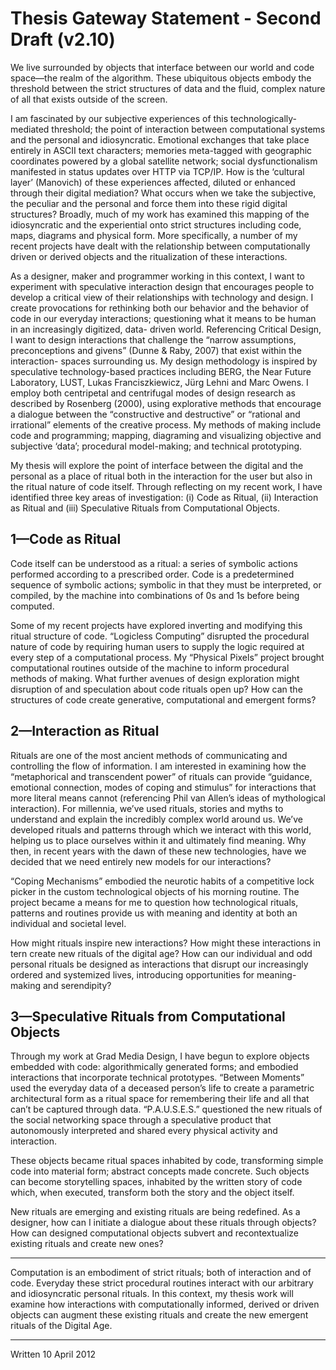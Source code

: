 Thesis Gateway Statement - Second Draft (v2.10)
===============================================

We live surrounded by objects that interface between our world and code space—the realm of the algorithm. These ubiquitous objects embody the threshold between the strict structures of data and the fluid, complex nature of all that exists outside of the screen.
I am fascinated by our subjective experiences of this technologically-mediated threshold; the point of interaction between computational systems and the personal and idiosyncratic. Emotional exchanges that take place entirely in ASCII text characters; memories meta-tagged with geographic coordinates powered by a global satellite network; social dysfunctionalism manifested in status updates over HTTP via TCP/IP. How is the ‘cultural layer’ (Manovich) of these experiences affected, diluted or enhanced through their digital mediation? What occurs when we take the subjective, the peculiar and the personal and force them into these rigid digital structures? Broadly, much of my work has examined this mapping of the idiosyncratic and the experiential onto strict structures including code, maps, diagrams and physical form. More specifically, a number of my recent projects have dealt with the relationship between computationally driven or derived objects and the ritualization of these interactions.
As a designer, maker and programmer working in this context, I want to experiment with speculative interaction design that encourages people to develop a critical view of their relationships with technology and design. I create provocations for rethinking both our behavior and the behavior of code in our everyday interactions; questioning what it means to be human in an increasingly digitized, data- driven world. Referencing Critical Design, I want to design interactions that challenge the “narrow assumptions, preconceptions and givens” (Dunne & Raby, 2007) that exist within the interaction- spaces surrounding us. My design methodology is inspired by speculative technology-based practices including BERG, the Near Future Laboratory, LUST, Lukas Franciszkiewicz, Jürg Lehni and Marc Owens. I employ both centripetal and centrifugal modes of design research as described by Rosenberg (2000), using explorative methods that encourage a dialogue between the “constructive and destructive” or “rational and irrational” elements of the creative process. My methods of making include code and programming; mapping, diagraming and visualizing objective and subjective ‘data’; procedural model-making; and technical prototyping.
My thesis will explore the point of interface between the digital and the personal as a place of ritual both in the interaction for the user but also in the ritual nature of code itself. Through reflecting on my recent work, I have identified three key areas of investigation: (i) Code as Ritual, (ii) Interaction as Ritual and (iii) Speculative Rituals from Computational Objects.
1—Code as Ritual
----------------
Code itself can be understood as a ritual: a series of symbolic actions performed according to a prescribed order. Code is a predetermined sequence of symbolic actions; symbolic in that they must be interpreted, or compiled, by the machine into combinations of 0s and 1s before being computed.
Some of my recent projects have explored inverting and modifying this ritual structure of code. “Logicless Computing” disrupted the procedural nature of code by requiring human users to supply the logic required at every step of a computational process. My “Physical Pixels” project brought computational routines outside of the machine to inform procedural methods of making. What further avenues of design exploration might disruption of and speculation about code rituals open up? How can the structures of code create generative, computational and emergent forms?
2—Interaction as Ritual-----------------------
Rituals are one of the most ancient methods of communicating and controlling the flow of information. I am interested in examining how the “metaphorical and transcendent power” of rituals can provide “guidance, emotional connection, modes of coping and stimulus” for interactions that more literal means cannot (referencing Phil van Allen’s ideas of mythological interaction). For millennia, we’ve used rituals, stories and myths to understand and explain the incredibly complex world around us. We’ve developed rituals and patterns through which we interact with this world, helping us to place ourselves within it and ultimately find meaning. Why then, in recent years with the dawn of these new technologies, have we decided that we need entirely new models for our interactions?“Coping Mechanisms” embodied the neurotic habits of a competitive lock picker in the custom technological objects of his morning routine. The project became a means for me to question how technological rituals, patterns and routines provide us with meaning and identity at both an individual and societal level.

How might rituals inspire new interactions? How might these interactions in tern create new rituals of the digital age? How can our individual and odd personal rituals be designed as interactions that disrupt our increasingly ordered and systemized lives, introducing opportunities for meaning-making and serendipity?
3—Speculative Rituals from Computational Objects
------------------------------------------------
Through my work at Grad Media Design, I have begun to explore objects embedded with code: algorithmically generated forms; and embodied interactions that incorporate technical prototypes. “Between Moments” used the everyday data of a deceased person’s life to create a parametric architectural form as a ritual space for remembering their life and all that can’t be captured through data. “P.A.U.S.E.S.” questioned the new rituals of the social networking space through a speculative product that autonomously interpreted and shared every physical activity and interaction.
These objects became ritual spaces inhabited by code, transforming simple code into material form; abstract concepts made concrete. Such objects can become storytelling spaces, inhabited by the written story of code which, when executed, transform both the story and the object itself.
New rituals are emerging and existing rituals are being redefined. As a designer, how can I initiate a dialogue about these rituals through objects? How can designed computational objects subvert and recontextualize existing rituals and create new ones?

- - -
Computation is an embodiment of strict rituals; both of interaction and of code. Everyday these strict procedural routines interact with our arbitrary and idiosyncratic personal rituals. In this context, my thesis work will examine how interactions with computationally informed, derived or driven objects can augment these existing rituals and create the new emergent rituals of the Digital Age.

- - -

Written 10 April 2012